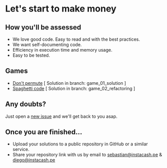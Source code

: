 # Let's start to make money

## How you'll be assessed

- We love good code. Easy to read and with the best practices.
- We want self-documenting code.
- Efficiency in execution time and memory usage.
- Easy to be tested.

## Games

- [Don't permute](  https://github.com/JavierSolis/challenge-20241218.1/tree/main/game-01   ) [ Solution in branch: game_01_solution ]
- [Spaghetti code](  https://github.com/JavierSolis/challenge-20241218.1/tree/main/game-02    ) [ Solution in branch: game_02_refactoring ]

## Any doubts?
Just open a [new issue](https://github.com/preauth-io/challenge/issues/new) and we'll get back to you asap.

## Once you are finished...

- Upload your solutions to a public repository in GitHub or a similar service.
- Share your repository link with us by email to sebastian@instacash.pe & diego@instacash.pe
